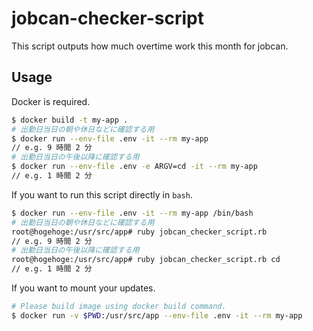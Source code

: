 # jobcan-checker-script

This script outputs how much overtime work this month for jobcan.

## Usage

Docker is required.

```sh
$ docker build -t my-app .
# 出勤日当日の朝や休日などに確認する用
$ docker run --env-file .env -it --rm my-app
// e.g. 9 時間 2 分
# 出勤日当日の午後以降に確認する用
$ docker run --env-file .env -e ARGV=cd -it --rm my-app
// e.g. 1 時間 2 分
```

If you want to run this script directly in `bash`.

```sh
$ docker run --env-file .env -it --rm my-app /bin/bash
# 出勤日当日の朝や休日などに確認する用
root@hogehoge:/usr/src/app# ruby jobcan_checker_script.rb
// e.g. 9 時間 2 分
# 出勤日当日の午後以降に確認する用
root@hogehoge:/usr/src/app# ruby jobcan_checker_script.rb cd
// e.g. 1 時間 2 分
```

If you want to mount your updates.

```sh
# Please build image using docker build command.
$ docker run -v $PWD:/usr/src/app --env-file .env -it --rm my-app
```
